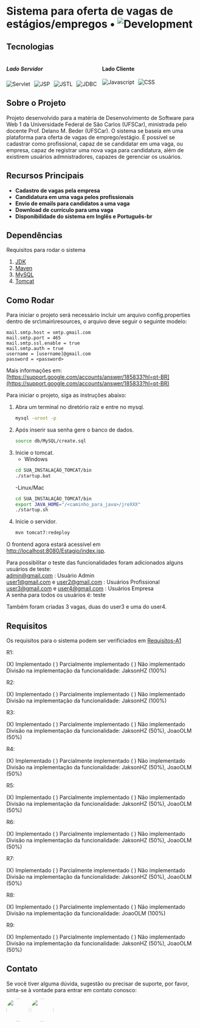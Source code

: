 # Sistema para oferta de vagas de estágios/empregos • ![Development](https://img.shields.io/badge/Ativo-blue)

## Tecnologias  
<div style="display: flex; justify-content: space-between;">
    <div style="flex: 1;">
        <h5>Lado Servidor</h5>
        <div style="display: flex; flex-wrap: wrap; gap: 10px;">
            <img src="https://img.shields.io/badge/Servlet-CB3837.svg?style=for-the-badge" alt="Servlet" />
            <img src="https://img.shields.io/badge/JSP-61DAFB.svg?style=for-the-badge" alt="JSP" />
            <img src="https://img.shields.io/badge/JSTL-092E20.svg?style=for-the-badge" alt="JSTL" />
            <img src="https://img.shields.io/badge/JDBC-38B2AC.svg?style=for-the-badge" alt="JDBC" />
        </div>
    </div>
    <div style="flex: 1;">
        <h4>Lado Cliente</h4>
        <div style="display: flex; flex-wrap: wrap; gap: 10px;">
            <img src="https://shields.io/badge/JavaScript-F7DF1E?logo=JavaScript&logoColor=000&style=flat-square" alt="Javascript" />
            <img src="https://shields.io/badge/CSS-0000FF?logo=CSS3&logoColor=000&style=flat-square" alt="CSS" />
        </div>
    </div>
</div>


## Sobre o Projeto

Projeto desenvolvido para a matéria de Desenvolvimento de Software para Web 1 da Universidade Federal de São Carlos (UFSCar), ministrada pelo docente Prof. Delano M. Beder (UFSCar). O sistema se baseia em uma plataforma para oferta de vagas de emprego/estágio. É possível se cadastrar como profissional, capaz de se candidatar em uma vaga, ou empresa, capaz de registrar uma nova vaga para candidatura, além de existirem usuários admnistradores, capazes de gerenciar os usuários. 

## Recursos Principais

- **Cadastro de vagas pela empresa** 
- **Candidatura em uma vaga pelos profissionais** 
- **Envio de emails para candidatos a uma vaga**
- **Download de currículo para uma vaga**
- **Disponibilidade do sistema em Inglês e Português-br**

## Dependências
Requisitos para rodar o sistema
1. [JDK](https://openjdk.java.net/)
2. [Maven](https://maven.apache.org/)
3. [MySQL](https://www.mysql.com/)
4. [Tomcat](https://tomcat.apache.org/)

## Como Rodar
Para iniciar o projeto será necessário incluir um arquivo config.properties dentro de src\main\resources\, o arquivo deve seguir o seguinte modelo:

    mail.smtp.host = smtp.gmail.com  
    mail.smtp.port = 465  
    mail.smtp.ssl.enable = true  
    mail.smtp.auth = true  
    username = [username]@gmail.com  
    password = <password>  

Mais informações em: [https://support.google.com/accounts/answer/185833?hl=pt-BR](https://support.google.com/accounts/answer/185833?hl=pt-BR)

Para iniciar o projeto, siga as instruções abaixo:

1. Abra um terminal no diretório raiz e entre no mysql.
   ```bash
   mysql -uroot -p
   ```
2. Após inserir sua senha gere o banco de dados.
   ```bash
   source db/MySQL/create.sql
   ```
4. Inicie o tomcat.
    - Windows
   ```bash
   cd SUA_INSTALAÇÂO_TOMCAT/bin
   ./startup.bat
   ```
   -Linux/Mac
    ```bash
   cd SUA_INSTALAÇÂO_TOMCAT/bin
   export JAVA_HOME="/<caminho_para_java>/jreXXX"
   ./startup.sh
   ```
5. Inicie o servidor.
   ```bash
   mvn tomcat7:redeploy
   ```

O frontend agora estará acessível em [http://localhost:8080/Estagio/index.jsp](http://localhost:8080/Estagio/index.jsp).

Para possibilitar o teste das funcionalidades foram adicionados alguns usuários de teste:  
    admin@gmail.com : Usuário Admin  
    user1@gmail.com e user2@gmail.com : Usuários Profissional  
    user3@gmail.com e user4@gmail.com : Usuários Empresa  
A senha para todos os usuários é: teste

Também foram criadas 3 vagas, duas do user3 e uma do user4.

## Requisitos 

Os requisitos para o sistema podem ser verificiados em [Requisitos-A1](Requisitos-A1.pdf)


R1:

(X) Implementado ( ) Parcialmente implementado ( ) Não implementado  
Divisão na implementação da funcionalidade: JaksonHZ (100%)

R2:

(X) Implementado ( ) Parcialmente implementado ( ) Não implementado  
Divisão na implementação da funcionalidade: JaksonHZ (100%)

R3:

(X) Implementado ( ) Parcialmente implementado ( ) Não implementado  
Divisão na implementação da funcionalidade: JaksonHZ (50%), JoaoOLM (50%)

R4:

(X) Implementado ( ) Parcialmente implementado ( ) Não implementado   
Divisão na implementação da funcionalidade: JaksonHZ (50%), JoaoOLM (50%)

R5:

(X) Implementado ( ) Parcialmente implementado ( ) Não implementado  
Divisão na implementação da funcionalidade: JaksonHZ (50%), JoaoOLM (50%)

R6:

(X) Implementado ( ) Parcialmente implementado ( ) Não implementado  
Divisão na implementação da funcionalidade: JaksonHZ (50%), JoaoOLM (50%)

R7:

(X) Implementado ( ) Parcialmente implementado ( ) Não implementado  
Divisão na implementação da funcionalidade: JaksonHZ (50%), JoaoOLM (50%)

R8:

(X) Implementado ( ) Parcialmente implementado ( ) Não implementado  
Divisão na implementação da funcionalidade: JoaoOLM (100%)

R9:

(X) Implementado ( ) Parcialmente implementado ( ) Não implementado  
Divisão na implementação da funcionalidade: JaksonHZ (50%), JoaoOLM (50%)

## Contato

Se você tiver alguma dúvida, sugestão ou precisar de suporte, por favor, sinta-se à vontade para entrar em contato conosco:

[<img src="https://github.com/JoaoOLM.png" width="60px;" style="border-radius:50%"/>](https://github.com/JoaoOLM/)
[<img src="https://github.com/JaksonHZ.png" width="60px;" style="border-radius:50%"/>](https://github.com/JaksonHZ/)
